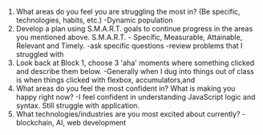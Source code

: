 1. What areas do you feel you are struggling the most in? (Be specific, technologies, habits, etc.)
	-Dynamic population
2. Develop a plan using S.M.A.R.T. goals to continue progress in the areas you mentioned above. S.M.A.R.T. - Specific, Measurable, Attainable, Relevant and Timely.
-ask specific questions
-review problems that I struggled with
3. Look back at Block 1, choose 3 'aha' moments where something clicked and describe them below.
-Generally when I dug into things out of class is when things clicked with flexbox, accumulators,and 
4. What areas do you feel the most confident in? What is making you happy right now?
-I feel confident in understanding JavaScript logic and syntax. Still struggle with application.
5. What technologies/industries are you most excited about currently?
-blockchain, AI, web development


